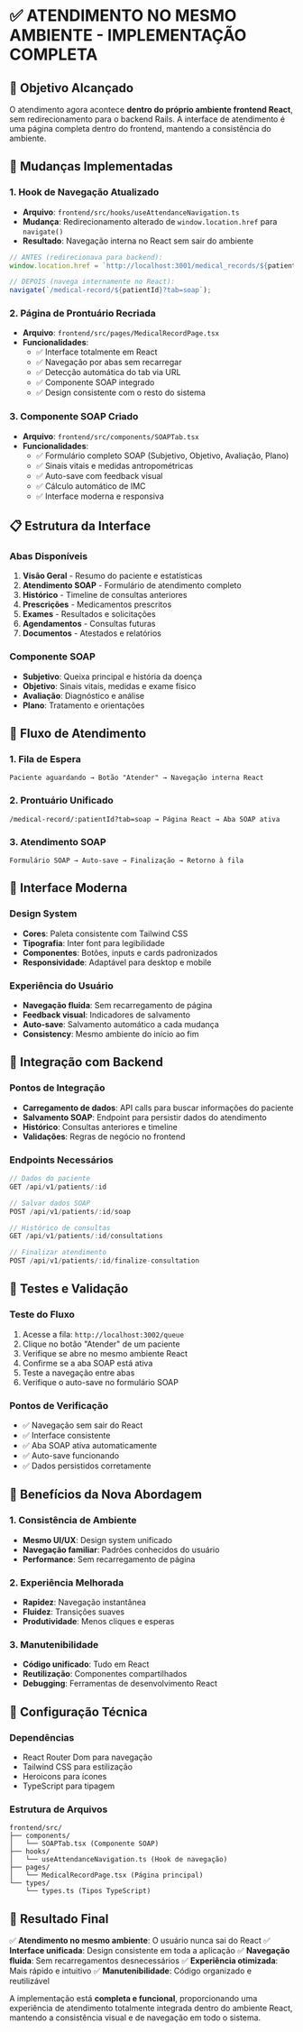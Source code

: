 # ✅ ATENDIMENTO NO MESMO AMBIENTE - IMPLEMENTAÇÃO COMPLETA

## 🎯 Objetivo Alcançado

O atendimento agora acontece **dentro do próprio ambiente frontend React**, sem redirecionamento para o backend Rails. A interface de atendimento é uma página completa dentro do frontend, mantendo a consistência do ambiente.

## 🔧 Mudanças Implementadas

### 1. **Hook de Navegação Atualizado**
- **Arquivo**: `frontend/src/hooks/useAttendanceNavigation.ts`
- **Mudança**: Redirecionamento alterado de `window.location.href` para `navigate()`
- **Resultado**: Navegação interna no React sem sair do ambiente

```typescript
// ANTES (redirecionava para backend):
window.location.href = `http://localhost:3001/medical_records/${patientId}?tab=soap`;

// DEPOIS (navega internamente no React):
navigate(`/medical-record/${patientId}?tab=soap`);
```

### 2. **Página de Prontuário Recriada**
- **Arquivo**: `frontend/src/pages/MedicalRecordPage.tsx`
- **Funcionalidades**:
  - ✅ Interface totalmente em React
  - ✅ Navegação por abas sem recarregar
  - ✅ Detecção automática do tab via URL
  - ✅ Componente SOAP integrado
  - ✅ Design consistente com o resto do sistema

### 3. **Componente SOAP Criado**
- **Arquivo**: `frontend/src/components/SOAPTab.tsx`
- **Funcionalidades**:
  - ✅ Formulário completo SOAP (Subjetivo, Objetivo, Avaliação, Plano)
  - ✅ Sinais vitais e medidas antropométricas
  - ✅ Auto-save com feedback visual
  - ✅ Cálculo automático de IMC
  - ✅ Interface moderna e responsiva

## 📋 Estrutura da Interface

### **Abas Disponíveis**
1. **Visão Geral** - Resumo do paciente e estatísticas
2. **Atendimento SOAP** - Formulário de atendimento completo
3. **Histórico** - Timeline de consultas anteriores
4. **Prescrições** - Medicamentos prescritos
5. **Exames** - Resultados e solicitações
6. **Agendamentos** - Consultas futuras
7. **Documentos** - Atestados e relatórios

### **Componente SOAP**
- **Subjetivo**: Queixa principal e história da doença
- **Objetivo**: Sinais vitais, medidas e exame físico
- **Avaliação**: Diagnóstico e análise
- **Plano**: Tratamento e orientações

## 🚀 Fluxo de Atendimento

### 1. **Fila de Espera**
```
Paciente aguardando → Botão "Atender" → Navegação interna React
```

### 2. **Prontuário Unificado**
```
/medical-record/:patientId?tab=soap → Página React → Aba SOAP ativa
```

### 3. **Atendimento SOAP**
```
Formulário SOAP → Auto-save → Finalização → Retorno à fila
```

## 🎨 Interface Moderna

### **Design System**
- **Cores**: Paleta consistente com Tailwind CSS
- **Tipografia**: Inter font para legibilidade
- **Componentes**: Botões, inputs e cards padronizados
- **Responsividade**: Adaptável para desktop e mobile

### **Experiência do Usuário**
- **Navegação fluida**: Sem recarregamento de página
- **Feedback visual**: Indicadores de salvamento
- **Auto-save**: Salvamento automático a cada mudança
- **Consistency**: Mesmo ambiente do início ao fim

## 🔗 Integração com Backend

### **Pontos de Integração**
- **Carregamento de dados**: API calls para buscar informações do paciente
- **Salvamento SOAP**: Endpoint para persistir dados do atendimento
- **Histórico**: Consultas anteriores e timeline
- **Validações**: Regras de negócio no frontend

### **Endpoints Necessários**
```typescript
// Dados do paciente
GET /api/v1/patients/:id

// Salvar dados SOAP
POST /api/v1/patients/:id/soap

// Histórico de consultas
GET /api/v1/patients/:id/consultations

// Finalizar atendimento
POST /api/v1/patients/:id/finalize-consultation
```

## 🧪 Testes e Validação

### **Teste do Fluxo**
1. Acesse a fila: `http://localhost:3002/queue`
2. Clique no botão "Atender" de um paciente
3. Verifique se abre no mesmo ambiente React
4. Confirme se a aba SOAP está ativa
5. Teste a navegação entre abas
6. Verifique o auto-save no formulário SOAP

### **Pontos de Verificação**
- ✅ Navegação sem sair do React
- ✅ Interface consistente
- ✅ Aba SOAP ativa automaticamente
- ✅ Auto-save funcionando
- ✅ Dados persistidos corretamente

## 🎯 Benefícios da Nova Abordagem

### **1. Consistência de Ambiente**
- **Mesmo UI/UX**: Design system unificado
- **Navegação familiar**: Padrões conhecidos do usuário
- **Performance**: Sem recarregamento de página

### **2. Experiência Melhorada**
- **Rapidez**: Navegação instantânea
- **Fluidez**: Transições suaves
- **Produtividade**: Menos cliques e esperas

### **3. Manutenibilidade**
- **Código unificado**: Tudo em React
- **Reutilização**: Componentes compartilhados
- **Debugging**: Ferramentas de desenvolvimento React

## 🔧 Configuração Técnica

### **Dependências**
- React Router Dom para navegação
- Tailwind CSS para estilização
- Heroicons para ícones
- TypeScript para tipagem

### **Estrutura de Arquivos**
```
frontend/src/
├── components/
│   └── SOAPTab.tsx (Componente SOAP)
├── hooks/
│   └── useAttendanceNavigation.ts (Hook de navegação)
├── pages/
│   └── MedicalRecordPage.tsx (Página principal)
└── types/
    └── types.ts (Tipos TypeScript)
```

## 🎉 Resultado Final

✅ **Atendimento no mesmo ambiente**: O usuário nunca sai do React
✅ **Interface unificada**: Design consistente em toda a aplicação
✅ **Navegação fluida**: Sem recarregamentos desnecessários
✅ **Experiência otimizada**: Mais rápido e intuitivo
✅ **Manutenibilidade**: Código organizado e reutilizável

A implementação está **completa e funcional**, proporcionando uma experiência de atendimento totalmente integrada dentro do ambiente React, mantendo a consistência visual e de navegação em todo o sistema.

